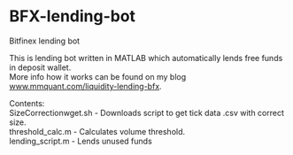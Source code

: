 # BFX-lending-bot
Bitfinex lending bot

This is lending bot written in MATLAB which automatically lends free funds in deposit wallet.  
More info how it works can be found on my blog www.mmquant.com/liquidity-lending-bfx.  

Contents:  
SizeCorrectionwget.sh - Downloads script to get tick data .csv with correct size.  
threshold_calc.m - Calculates volume threshold.  
lending_script.m - Lends unused funds
